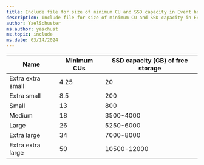 ```yaml
---
title: Include file for size of minimum CU and SSD capacity in Event house for guaranteed availability in Microsoft Fabric
description: Include file for size of minimum CU and SSD capacity in Event house for guaranteed availability in Microsoft Fabric.
author: YaelSchuster
ms.author: yaschust
ms.topic: include
ms.date: 03/14/2024
---
```

| Name                 | Minimum CUs | SSD capacity (GB) of free storage |
| -----------          | ----------- | --------------------------------- |
| Extra extra small    | 4.25        | 20                                |
| Extra small          | 8.5         | 200                               |
| Small                | 13          | 800                               |
| Medium               | 18          | 3500-4000                         |
| Large                | 26          | 5250-6000                         |
| Extra large          | 34          | 7000-8000                         |
| Extra extra large    | 50          | 10500-12000                       |
